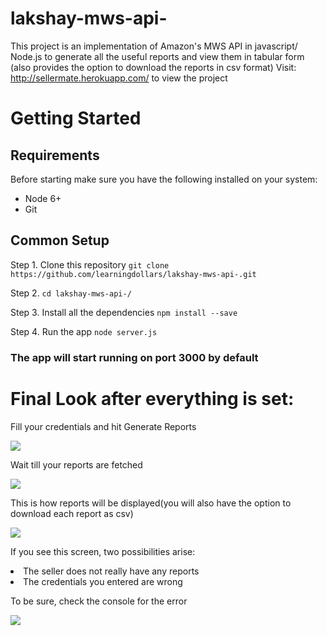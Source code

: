 # lakshay-mws-api-
This project is an implementation of Amazon's MWS API in javascript/ Node.js to generate all the useful reports and view them in tabular form (also provides the option to download the reports in csv format)
Visit: http://sellermate.herokuapp.com/ to view the project

# Getting Started

## Requirements
Before starting make sure you have the following installed on your system: 
* Node 6+
* Git

## Common Setup
Step 1. Clone this repository
``` git clone https://github.com/learningdollars/lakshay-mws-api-.git ```

Step 2. ``` cd lakshay-mws-api-/ ```

Step 3. Install all the dependencies
``` npm install --save ```

Step 4. Run the app 
``` node server.js ```

### The app will start running on port 3000 by default

# Final Look after everything is set: 
<p align = "center" >
  <p>Fill your credentials and hit Generate Reports </p>
  <img src="https://i.ibb.co/B6s9MkN/Screenshot-421.png" />
  <br>
  <p>Wait till your reports are fetched</p>
  <img src="https://i.ibb.co/4m6ncfB/Screenshot-419.png" />
  <br>
  <p>This is how reports will be displayed(you will also have the option to download each report as csv) </p>
  <img src="https://i.ibb.co/q51yrR3/Screenshot-422.png" />
  <br>
  <p>If you see this screen, two possibilities arise:
  <li>The seller does not really have any reports</li>
  <li>The credentials you entered are wrong</li>
  </p>
  <p>To be sure, check the console for the error</p>
  <img src="https://i.ibb.co/vzFryQS/Screenshot-420.png" />
  
</p>

